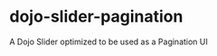 dojo-slider-pagination
======================

A Dojo Slider optimized to be used as a Pagination UI